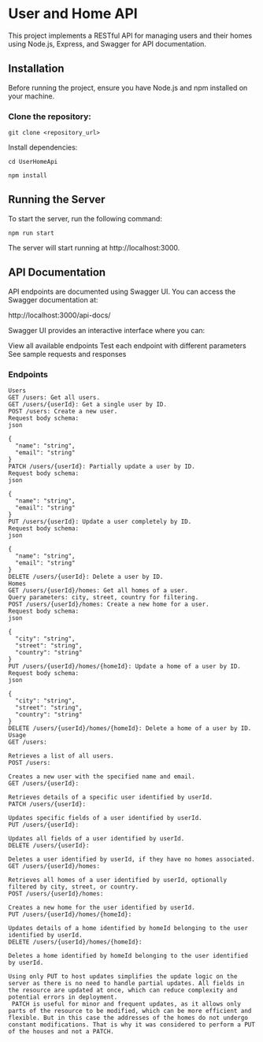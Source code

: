 # User and Home API

This project implements a RESTful API for managing users and their homes using Node.js, Express, and Swagger for API documentation.

## Installation

Before running the project, ensure you have Node.js and npm installed on your machine.

### Clone the repository:

`git clone <repository_url>`

Install dependencies:

`cd UserHomeApi`

`npm install`


## Running the Server

To start the server, run the following command:

`npm run start`

The server will start running at http://localhost:3000.

## API Documentation

API endpoints are documented using Swagger UI. You can access the Swagger documentation at:

http://localhost:3000/api-docs/

Swagger UI provides an interactive interface where you can:

View all available endpoints
Test each endpoint with different parameters
See sample requests and responses

### Endpoints
```
Users
GET /users: Get all users.
GET /users/{userId}: Get a single user by ID.
POST /users: Create a new user.
Request body schema:
json

{
  "name": "string",
  "email": "string"
}
PATCH /users/{userId}: Partially update a user by ID.
Request body schema:
json

{
  "name": "string",
  "email": "string"
}
PUT /users/{userId}: Update a user completely by ID.
Request body schema:
json

{
  "name": "string",
  "email": "string"
}
DELETE /users/{userId}: Delete a user by ID.
Homes
GET /users/{userId}/homes: Get all homes of a user.
Query parameters: city, street, country for filtering.
POST /users/{userId}/homes: Create a new home for a user.
Request body schema:
json

{
  "city": "string",
  "street": "string",
  "country": "string"
}
PUT /users/{userId}/homes/{homeId}: Update a home of a user by ID.
Request body schema:
json

{
  "city": "string",
  "street": "string",
  "country": "string"
}
DELETE /users/{userId}/homes/{homeId}: Delete a home of a user by ID.
Usage
GET /users:

Retrieves a list of all users.
POST /users:

Creates a new user with the specified name and email.
GET /users/{userId}:

Retrieves details of a specific user identified by userId.
PATCH /users/{userId}:

Updates specific fields of a user identified by userId.
PUT /users/{userId}:

Updates all fields of a user identified by userId.
DELETE /users/{userId}:

Deletes a user identified by userId, if they have no homes associated.
GET /users/{userId}/homes:

Retrieves all homes of a user identified by userId, optionally filtered by city, street, or country.
POST /users/{userId}/homes:

Creates a new home for the user identified by userId.
PUT /users/{userId}/homes/{homeId}:

Updates details of a home identified by homeId belonging to the user identified by userId.
DELETE /users/{userId}/homes/{homeId}:

Deletes a home identified by homeId belonging to the user identified by userId.

Using only PUT to host updates simplifies the update logic on the server as there is no need to handle partial updates. All fields in the resource are updated at once, which can reduce complexity and potential errors in deployment.
 PATCH is useful for minor and frequent updates, as it allows only parts of the resource to be modified, which can be more efficient and flexible. But in this case the addresses of the homes do not undergo constant modifications. That is why it was considered to perform a PUT of the houses and not a PATCH.

```
